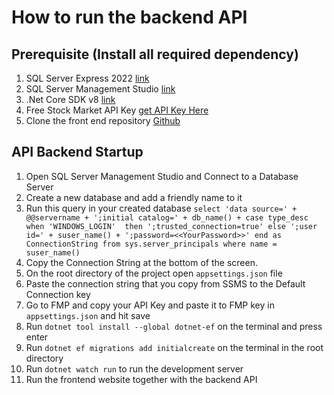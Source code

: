 # How to run the backend API

## Prerequisite (Install all required dependency)
1. SQL Server Express 2022 [link](https://www.microsoft.com/en-us/sql-server/sql-server-downloads)
2. SQL Server Management Studio [link](https://learn.microsoft.com/en-us/sql/ssms/download-sql-server-management-studio-ssms?view=sql-server-ver16)
3. .Net Core SDK v8 [link](https://dotnet.microsoft.com/en-us/download)
4. Free Stock Market API Key [get API Key Here](https://site.financialmodelingprep.com/developer/docs)
5. Clone the front end repository [Github](https://github.com/Photons3/finance-portfolio-frontend)

## API Backend Startup
1. Open SQL Server Management Studio and Connect to a Database Server
2. Create a new database and add a friendly name to it
3. Run this query in your created database
   ``select
    'data source=' + @@servername +
    ';initial catalog=' + db_name() +
    case type_desc
        when 'WINDOWS_LOGIN' 
            then ';trusted_connection=true'
        else
            ';user id=' + suser_name() + ';password=<<YourPassword>>'
    end
    as ConnectionString
from sys.server_principals
where name = suser_name()``
4. Copy the Connection String at the bottom of the screen.
5. On the root directory of the project open `appsettings.json` file
6. Paste the connection string that you copy from SSMS to the Default Connection key
7. Go to FMP and copy your API Key and paste it to FMP key in `appsettings.json` and hit save
8. Run `dotnet tool install --global dotnet-ef` on the terminal and press enter
9. Run `dotnet ef migrations add initialcreate` on the terminal in the root directory
10. Run `dotnet watch run` to run the development server
11. Run the frontend website together with the backend API
